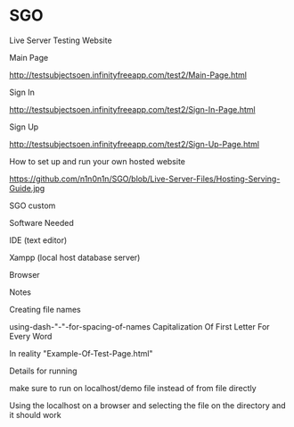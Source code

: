 # SGO


Live Server Testing Website



Main Page

http://testsubjectsoen.infinityfreeapp.com/test2/Main-Page.html

Sign In

http://testsubjectsoen.infinityfreeapp.com/test2/Sign-In-Page.html

Sign Up

http://testsubjectsoen.infinityfreeapp.com/test2/Sign-Up-Page.html



How to set up and run your own hosted website

https://github.com/n1n0n1n/SGO/blob/Live-Server-Files/Hosting-Serving-Guide.jpg


SGO custom



Software Needed

IDE (text editor) 

Xampp (local host database server)

Browser





Notes

Creating file names 

using-dash-"-"-for-spacing-of-names
Capitalization Of First Letter For Every Word

In reality 
"Example-Of-Test-Page.html"


Details for running




make sure to run on localhost/demo file 
instead of from file directly


Using the localhost on a browser and selecting the file on the directory and it should work
